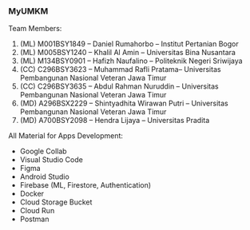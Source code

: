 ### MyUMKM

Team Members:
1. (ML) M001BSY1849 – Daniel Rumahorbo – Institut Pertanian Bogor
2. (ML) M005BSY1240 – Khalil Al Amin – Universitas Bina Nusantara
3. (ML) M134BSY0901 – Hafizh Naufalino – Politeknik Negeri Sriwijaya
4. (CC) C296BSY3623 – Muhammad Rafli Pratama– Universitas Pembangunan Nasional Veteran Jawa Timur
5. (CC) C296BSY3635 – Abdul Rahman Nuruddin – Universitas Pembangunan Nasional Veteran Jawa Timur
6. (MD) A296BSX2229 – Shintyadhita Wirawan Putri – Universitas Pembangunan Nasional Veteran Jawa Timur
7. (MD) A700BSY2098 – Hendra Lijaya – Universitas Pradita

All Material for Apps Development:
- Google Collab
- Visual Studio Code
- Figma
- Android Studio
- Firebase (ML, Firestore, Authentication)
- Docker
- Cloud Storage Bucket
- Cloud Run
- Postman
